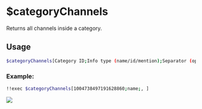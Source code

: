 # $categoryChannels

Returns all channels inside a category.

## Usage

```bash
$categoryChannels[Category ID;Info type (name/id/mention);Separator (optional, default is ",")]
```

### Example:
```bash
!!exec $categoryChannels[1004738497191628860;name;, ]
```

![](https://i.imgur.com/3H1BazG.png)
